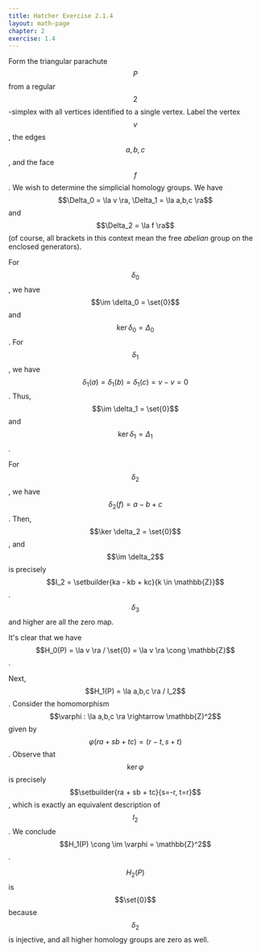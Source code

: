 ```yaml
---
title: Hatcher Exercise 2.1.4
layout: math-page
chapter: 2
exercise: 1.4
---
```



Form the triangular parachute $$P$$ from a regular $$2$$-simplex with all vertices identified to a single vertex.
Label the vertex $$v$$, the edges $$a,b,c$$, and the face $$f$$.
We wish to determine the simplicial homology groups.
We have $$\Delta_0 = \la v \ra, \Delta_1 = \la a,b,c \ra$$ and $$\Delta_2 = \la f \ra$$ (of course, all brackets in this context mean the free *abelian* group on the enclosed generators).



For $$\delta_0$$, we have $$\im \delta_0 = \set{0}$$ and $$\ker \delta_0 = \Delta_0$$.
For $$\delta_1$$, we have $$\delta_1(a) = \delta_1(b) = \delta_1(c) = v-v=0$$.
Thus, $$\im \delta_1 = \set{0}$$ and $$\ker \delta_1 = \Delta_1$$.



For $$\delta_2$$, we have $$\delta_2(f) = a-b+c$$.
Then, $$\ker \delta_2 = \set{0}$$, and $$\im \delta_2$$ is precisely $$I_2 = \setbuilder{ka - kb + kc}{k \in \mathbb{Z}}$$.
$$\delta_3$$ and higher are all the zero map.



It's clear that we have $$H_0(P) = \la v \ra / \set{0} = \la v \ra \cong \mathbb{Z}$$.




Next, $$H_1(P) = \la a,b,c \ra / I_2$$.
Consider the homomorphism $$\varphi : \la a,b,c \ra \rightarrow \mathbb{Z}^2$$ given by $$\varphi(ra + sb + tc) = (r-t, s+t)$$.
Observe that $$\ker \varphi$$ is precisely $$\setbuilder{ra + sb + tc}{s=-r, t=r}$$, which is exactly an equivalent description of $$I_2$$.
We conclude $$H_1(P) \cong \im \varphi = \mathbb{Z}^2$$.



$$H_2(P)$$ is $$\set{0}$$ because $$\delta_2$$ is injective, and all higher homology groups are zero as well.
